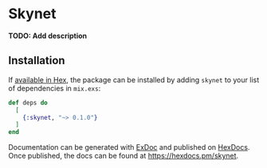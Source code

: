 # Skynet

**TODO: Add description**

## Installation

If [available in Hex](https://hex.pm/docs/publish), the package can be installed
by adding `skynet` to your list of dependencies in `mix.exs`:

```elixir
def deps do
  [
    {:skynet, "~> 0.1.0"}
  ]
end
```

Documentation can be generated with [ExDoc](https://github.com/elixir-lang/ex_doc)
and published on [HexDocs](https://hexdocs.pm). Once published, the docs can
be found at <https://hexdocs.pm/skynet>.

